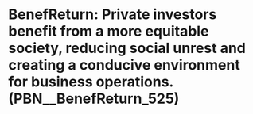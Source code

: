 # BenefReturn: __Private investors benefit from a more equitable society, reducing social unrest and creating a conducive environment for business operations.__ (PBN__BenefReturn_525)

